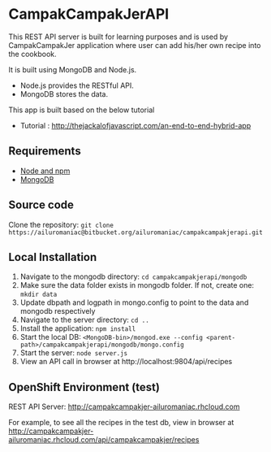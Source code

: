 # CampakCampakJerAPI

This REST API server is built for learning purposes and is used by CampakCampakJer application where user can add his/her own recipe into the cookbook.

It is built using MongoDB and Node.js.

- Node.js provides the RESTful API. 
- MongoDB stores the data.

This app is built based on the below tutorial

* Tutorial : http://thejackalofjavascript.com/an-end-to-end-hybrid-app

## Requirements

- [Node and npm](http://nodejs.org)
- [MongoDB](https://www.mongodb.org/)

## Source code

Clone the repository: `git clone https://ailuromaniac@bitbucket.org/ailuromaniac/campakcampakjerapi.git`

## Local Installation

1. Navigate to the mongodb directory: `cd campakcampakjerapi/mongodb`
2. Make sure the data folder exists in mongodb folder. If not, create one: `mkdir data`
3. Update dbpath and logpath in mongo.config to point to the data and mongodb respectively
4. Navigate to the server directory: `cd ..`
5. Install the application: `npm install`
6. Start the local DB: `<MongoDB-bin>/mongod.exe --config <parent-path>/campakcampakjerapi/mongodb/mongo.config`
7. Start the server: `node server.js`
8. View an API call in browser at http://localhost:9804/api/recipes

## OpenShift Environment (test)

REST API Server: http://campakcampakjer-ailuromaniac.rhcloud.com

For example, to see all the recipes in the  test db, view in browser at http://campakcampakjer-ailuromaniac.rhcloud.com/api/campakcampakjer/recipes